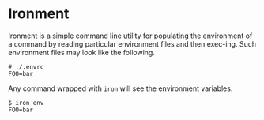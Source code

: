 Ironment
========

Ironment is a simple command line utility for populating the environment of a
command by reading particular environment files and then exec-ing. Such
environment files may look like the following.

```
# ./.envrc
FOO=bar
```

Any command wrapped with `iron` will see the environment variables.

```
$ iron env
FOO=bar
```
